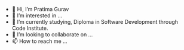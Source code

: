 - 👋 Hi, I’m Pratima Gurav
- 👀 I’m interested in ...
- 🌱 I’m currently studying, Diploma in Software Development through Code Institute.
- 💞️ I’m looking to collaborate on ...
- 📫 How to reach me ...

<!---
PratimaGurav/PratimaGurav is a ✨ special ✨ repository because its `README.md` (this file) appears on your GitHub profile.
You can click the Preview link to take a look at your changes.
--->
